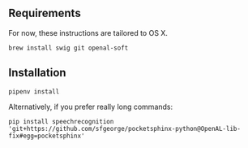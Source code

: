 ## Requirements

For now, these instructions are tailored to OS X.

    brew install swig git openal-soft

## Installation

    pipenv install

Alternatively, if you prefer really long commands:

    pip install speechrecognition 'git+https://github.com/sfgeorge/pocketsphinx-python@OpenAL-lib-fix#egg=pocketsphinx'

